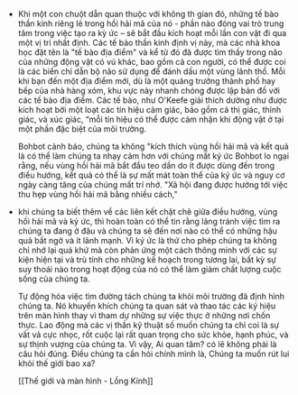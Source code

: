 - Khi một con chuột dẫn quan thuộc với không th gian đó, những tế bào thần kinh riêng lẻ trong hồi hải mã của nó - phần nào đóng vai trò trung tâm trong việc tạo ra kỳ ức – sẽ bắt đầu kích hoạt mỗi lần con vật đi qua một vị trí nhất định. Các tế bảo thần kinh định vị này, mà các nhà khoa học đặt tên là "tế bào địa điểm" và kể từ đó đã được tìm thấy trong não của những động vật có vú khác, bao gồm cả con người, có thể được coi là các biến chỉ dẫn bộ não sử dụng để đánh dấu một vùng lãnh thổ. Mỗi khi bạn đến một địa điểm mới, dù là một quảng trưởng thành phố hay bếp của nhà hàng xóm, khu vực này nhanh chóng được lập bản đồ với các tế bào địa điểm. Các tế bào, như O'Keefe giải thích dường như được kích hoạt bởi một loạt các tín hiệu cảm giác, báo gồm cả thị giác, thính giác, và xúc giác, “mỗi tín hiệu có thể được cảm nhận khi động vật ở tại một phần đặc biệt của môi trường.
  
  Bohbot cảnh báo, chúng ta không "kích thích vùng hồi hải mã và kết quả là có thể làm chúng ta nhạy cảm hơn với chúng mất ký ức Bohbot lo ngại rằng, nếu vùng hồi hải mã bắt đầu teo dần do ít được dùng đến trong điều hướng, kết quả có thể là sự mất mát toàn thể của ký ức và nguy cơ ngày càng tăng của chúng mất trí nhớ. "Xã hội đang được hướng tới việc thu hẹp vùng hồi hải mã bằng nhiều cách,"
- khi chúng ta biết thêm về các liên kết chặt chẽ giữa điều hướng, vùng hồi hải mã và ký ức, thì hoàn toàn có thể tin rằng lảng tránh việc tìm ra chúng ta đang ở đâu và chúng ta sẽ đến nơi nào có thể có những hậu quả bất ngờ và ít lãnh mạnh. Vì ký ức là thứ cho phép chúng ta không chỉ nhớ lại quá khứ mà còn phản ứng một cách thông minh với các sự kiện hiện tại và trù tính cho những kế hoạch trong tương lai, bất kỳ sự suy thoái nào trong hoạt động của nó có thể làm giảm chất lượng cuộc sống của chúng ta.
  
  Tự động hóa việc tìm đường tách chúng ta khỏi môi trường đã định hình chúng ta. Nó khuyến khích chúng ta quan sát và thao tác các ký hiệu trên màn hình thay vì tham dự những sự việc thực ở những nơi chốn thực. Lao động mà các vị thần kỹ thuật số muốn chúng ta chỉ coi là sự vất vả cực nhọc, rốt cuộc lại rất quan trọng cho sức khỏe, hạnh phúc, và sự thịnh vượng của chúng ta. Vì vậy, Ai quan tâm? có lẽ không phải là câu hỏi đúng. Điều chúng ta cần hỏi chính mình là, Chúng ta muốn rút lui khỏi thế giới bao xa?
  
  [[Thế giới và màn hình - Lồng Kính]]